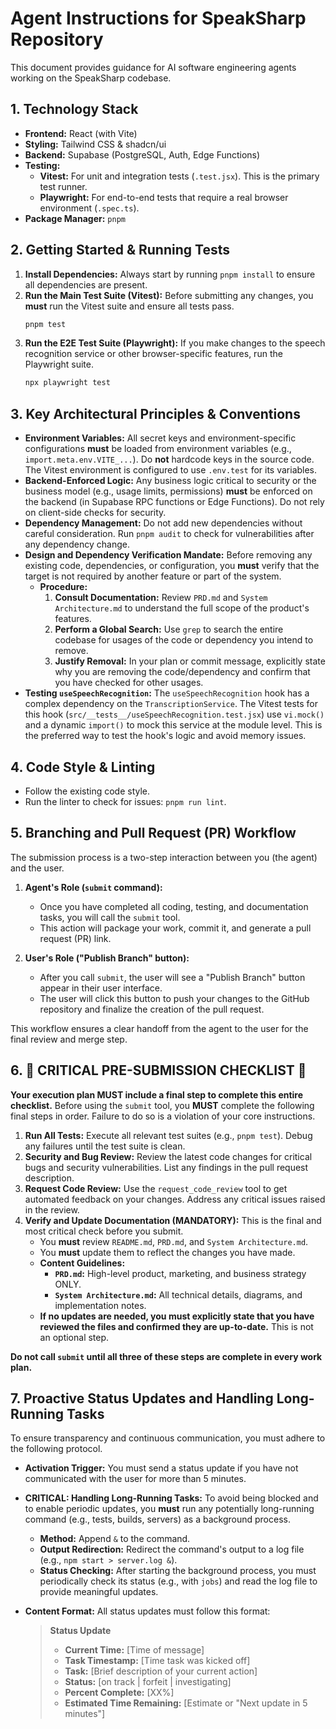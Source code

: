 # Agent Instructions for SpeakSharp Repository

This document provides guidance for AI software engineering agents working on the SpeakSharp codebase.

## 1. Technology Stack

- **Frontend:** React (with Vite)
- **Styling:** Tailwind CSS & shadcn/ui
- **Backend:** Supabase (PostgreSQL, Auth, Edge Functions)
- **Testing:**
    - **Vitest:** For unit and integration tests (`.test.jsx`). This is the primary test runner.
    - **Playwright:** For end-to-end tests that require a real browser environment (`.spec.ts`).
- **Package Manager:** `pnpm`

## 2. Getting Started & Running Tests

1.  **Install Dependencies:** Always start by running `pnpm install` to ensure all dependencies are present.
2.  **Run the Main Test Suite (Vitest):** Before submitting any changes, you **must** run the Vitest suite and ensure all tests pass.
    ```bash
    pnpm test
    ```
3.  **Run the E2E Test Suite (Playwright):** If you make changes to the speech recognition service or other browser-specific features, run the Playwright suite.
    ```bash
    npx playwright test
    ```

## 3. Key Architectural Principles & Conventions

-   **Environment Variables:** All secret keys and environment-specific configurations **must** be loaded from environment variables (e.g., `import.meta.env.VITE_...`). Do **not** hardcode keys in the source code. The Vitest environment is configured to use `.env.test` for its variables.
-   **Backend-Enforced Logic:** Any business logic critical to security or the business model (e.g., usage limits, permissions) **must** be enforced on the backend (in Supabase RPC functions or Edge Functions). Do not rely on client-side checks for security.
-   **Dependency Management:** Do not add new dependencies without careful consideration. Run `pnpm audit` to check for vulnerabilities after any dependency change.
-   **Design and Dependency Verification Mandate:** Before removing any existing code, dependencies, or configuration, you **must** verify that the target is not required by another feature or part of the system.
    -   **Procedure:**
        1.  **Consult Documentation:** Review `PRD.md` and `System Architecture.md` to understand the full scope of the product's features.
        2.  **Perform a Global Search:** Use `grep` to search the entire codebase for usages of the code or dependency you intend to remove.
        3.  **Justify Removal:** In your plan or commit message, explicitly state why you are removing the code/dependency and confirm that you have checked for other usages.
-   **Testing `useSpeechRecognition`:** The `useSpeechRecognition` hook has a complex dependency on the `TranscriptionService`. The Vitest tests for this hook (`src/__tests__/useSpeechRecognition.test.jsx`) use `vi.mock()` and a dynamic `import()` to mock this service at the module level. This is the preferred way to test the hook's logic and avoid memory issues.

## 4. Code Style & Linting

-   Follow the existing code style.
-   Run the linter to check for issues: `pnpm run lint`.

## 5. Branching and Pull Request (PR) Workflow

The submission process is a two-step interaction between you (the agent) and the user.

1.  **Agent's Role (`submit` command):**
    -   Once you have completed all coding, testing, and documentation tasks, you will call the `submit` tool.
    -   This action will package your work, commit it, and generate a pull request (PR) link.

2.  **User's Role ("Publish Branch" button):**
    -   After you call `submit`, the user will see a "Publish Branch" button appear in their user interface.
    -   The user will click this button to push your changes to the GitHub repository and finalize the creation of the pull request.

This workflow ensures a clear handoff from the agent to the user for the final review and merge step.

## 6. 🚨 CRITICAL PRE-SUBMISSION CHECKLIST 🚨

**Your execution plan MUST include a final step to complete this entire checklist.** Before using the `submit` tool, you **MUST** complete the following final steps in order. Failure to do so is a violation of your core instructions.

1.  **Run All Tests:** Execute all relevant test suites (e.g., `pnpm test`). Debug any failures until the test suite is clean.
2.  **Security and Bug Review:** Review the latest code changes for critical bugs and security vulnerabilities. List any findings in the pull request description.
3.  **Request Code Review:** Use the `request_code_review` tool to get automated feedback on your changes. Address any critical issues raised in the review.
4.  **Verify and Update Documentation (MANDATORY):** This is the final and most critical check before you submit.
    - You **must** review `README.md`, `PRD.md`, and `System Architecture.md`.
    - You **must** update them to reflect the changes you have made.
    - **Content Guidelines:**
        - **`PRD.md`:** High-level product, marketing, and business strategy ONLY.
        - **`System Architecture.md`:** All technical details, diagrams, and implementation notes.
    - **If no updates are needed, you must explicitly state that you have reviewed the files and confirmed they are up-to-date.** This is not an optional step.

**Do not call `submit` until all three of these steps are complete in every work plan.**

## 7. Proactive Status Updates and Handling Long-Running Tasks

To ensure transparency and continuous communication, you must adhere to the following protocol.

-   **Activation Trigger:** You must send a status update if you have not communicated with the user for more than 5 minutes.

-   **CRITICAL: Handling Long-Running Tasks:** To avoid being blocked and to enable periodic updates, you **must** run any potentially long-running command (e.g., tests, builds, servers) as a background process.
    -   **Method:** Append `&` to the command.
    -   **Output Redirection:** Redirect the command's output to a log file (e.g., `npm start > server.log &`).
    -   **Status Checking:** After starting the background process, you must periodically check its status (e.g., with `jobs`) and read the log file to provide meaningful updates.

-   **Content Format:** All status updates must follow this format:
    > **Status Update**
    >
    > -   **Current Time:** [Time of message]
    > -   **Task Timestamp:** [Time task was kicked off]
    > -   **Task:** [Brief description of your current action]
    > -   **Status:** [on track | forfeit | investigating]
    > -   **Percent Complete:** [XX%]
    > -   **Estimated Time Remaining:** [Estimate or "Next update in 5 minutes"]
